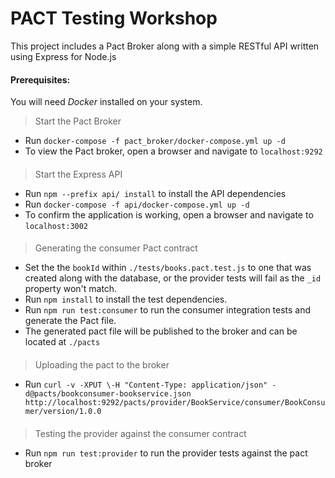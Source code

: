 # PACT Testing Workshop

This project includes a Pact Broker along with a simple RESTful API written using Express for Node.js

#### Prerequisites:
You will need *Docker* installed on your system.


> Start the Pact Broker
- Run `docker-compose -f pact_broker/docker-compose.yml up -d`
- To view the Pact broker, open a browser and navigate to `localhost:9292`
####

> Start the Express API
- Run `npm --prefix api/ install` to install the API dependencies
- Run `docker-compose -f api/docker-compose.yml up -d`
- To confirm the application is working, open a browser and navigate to `localhost:3002`
####

> Generating the consumer Pact contract
- Set the the `bookId` within `./tests/books.pact.test.js` to one that was created along with the database, or the provider tests will fail as the `_id` property won't match.
- Run `npm install` to install the test dependencies.
- Run `npm run test:consumer` to run the consumer integration tests and generate the Pact file.
- The generated pact file will be published to the broker and can be located at `./pacts`
####

> Uploading the pact to the broker
- Run `curl -v -XPUT \-H "Content-Type: application/json" -d@pacts/bookconsumer-bookservice.json http://localhost:9292/pacts/provider/BookService/consumer/BookConsumer/version/1.0.0`
####

> Testing the provider against the consumer contract
- Run `npm run test:provider` to run the provider tests against the pact broker
####